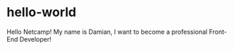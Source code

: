 # hello-world
Hello Netcamp!
My name is Damian, I want to become a professional Front-End Developer!

